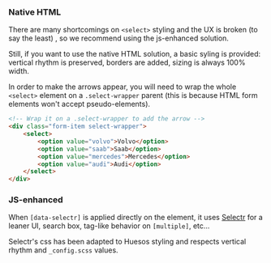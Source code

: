 ### Native HTML

There are many shortcomings on `<select>` styling and the UX is broken (to say the least) , so we recommend using the js-enhanced solution.

Still, if you want to use the native HTML solution, a basic syling is provided: vertical rhythm is preserved, borders are added, sizing is always 100% width.

In order to make the arrows appear, you will need to wrap the whole `<select>` element on a `.select-wrapper` parent (this is because HTML form elements won't accept pseudo-elements).

```html
<!-- Wrap it on a .select-wrapper to add the arrow -->
<div class="form-item select-wrapper">
	<select>
		<option value="volvo">Volvo</option>
		<option value="saab">Saab</option>
		<option value="mercedes">Mercedes</option>
		<option value="audi">Audi</option>
	</select>
</div>
```


### JS-enhanced

When `[data-selectr]` is applied directly on the element, it uses [Selectr](https://github.com/Mobius1/Selectr) for a leaner UI, search box, tag-like behavior on `[multiple]`, etc...

Selectr's css has been adapted to Huesos styling and respects vertical rhythm and `_config.scss` values.